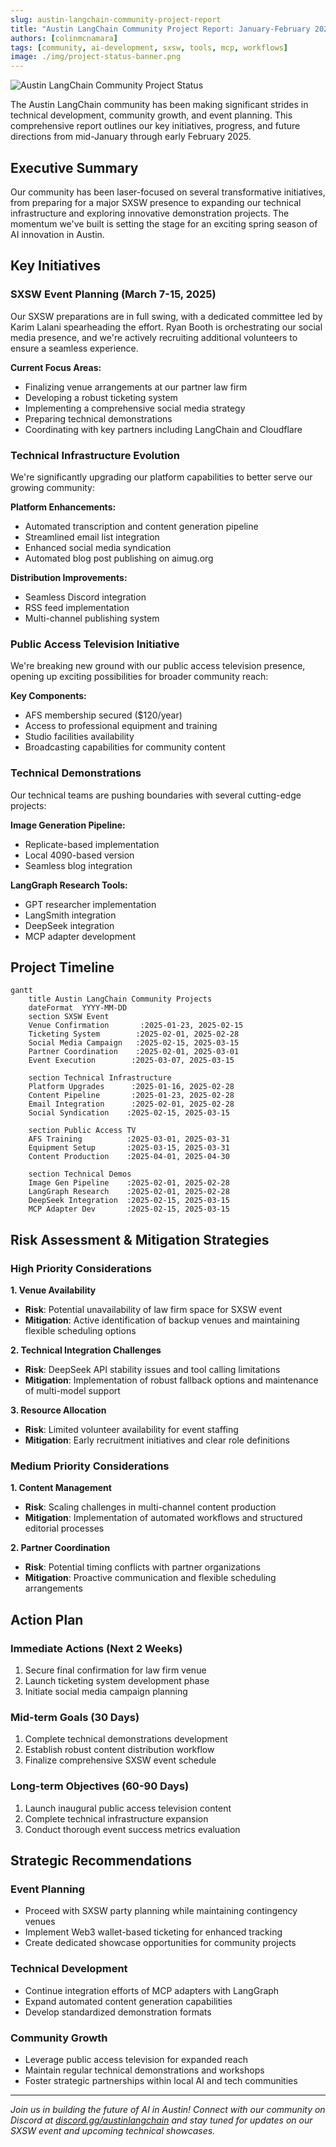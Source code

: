 ```yaml
---
slug: austin-langchain-community-project-report
title: "Austin LangChain Community Project Report: January-February 2025"
authors: [colinmcnamara]
tags: [community, ai-development, sxsw, tools, mcp, workflows]
image: ./img/project-status-banner.png
---
```


![Austin LangChain Community Project Status](./img/project-status-banner.png)

The Austin LangChain community has been making significant strides in technical development, community growth, and event planning. This comprehensive report outlines our key initiatives, progress, and future directions from mid-January through early February 2025.

<!-- truncate -->

## Executive Summary

Our community has been laser-focused on several transformative initiatives, from preparing for a major SXSW presence to expanding our technical infrastructure and exploring innovative demonstration projects. The momentum we've built is setting the stage for an exciting spring season of AI innovation in Austin.

## Key Initiatives

### SXSW Event Planning (March 7-15, 2025)

Our SXSW preparations are in full swing, with a dedicated committee led by Karim Lalani spearheading the effort. Ryan Booth is orchestrating our social media presence, and we're actively recruiting additional volunteers to ensure a seamless experience.

**Current Focus Areas:**
- Finalizing venue arrangements at our partner law firm
- Developing a robust ticketing system
- Implementing a comprehensive social media strategy
- Preparing technical demonstrations
- Coordinating with key partners including LangChain and Cloudflare

### Technical Infrastructure Evolution

We're significantly upgrading our platform capabilities to better serve our growing community:

**Platform Enhancements:**
- Automated transcription and content generation pipeline
- Streamlined email list integration
- Enhanced social media syndication
- Automated blog post publishing on aimug.org

**Distribution Improvements:**
- Seamless Discord integration
- RSS feed implementation
- Multi-channel publishing system

### Public Access Television Initiative

We're breaking new ground with our public access television presence, opening up exciting possibilities for broader community reach:

**Key Components:**
- AFS membership secured ($120/year)
- Access to professional equipment and training
- Studio facilities availability
- Broadcasting capabilities for community content

### Technical Demonstrations

Our technical teams are pushing boundaries with several cutting-edge projects:

**Image Generation Pipeline:**
- Replicate-based implementation
- Local 4090-based version
- Seamless blog integration

**LangGraph Research Tools:**
- GPT researcher implementation
- LangSmith integration
- DeepSeek integration
- MCP adapter development

## Project Timeline

```mermaid
gantt
    title Austin LangChain Community Projects
    dateFormat  YYYY-MM-DD
    section SXSW Event
    Venue Confirmation       :2025-01-23, 2025-02-15
    Ticketing System        :2025-02-01, 2025-02-28
    Social Media Campaign   :2025-02-15, 2025-03-15
    Partner Coordination    :2025-02-01, 2025-03-01
    Event Execution        :2025-03-07, 2025-03-15

    section Technical Infrastructure
    Platform Upgrades      :2025-01-16, 2025-02-28
    Content Pipeline       :2025-01-23, 2025-02-28
    Email Integration      :2025-02-01, 2025-02-28
    Social Syndication    :2025-02-15, 2025-03-15

    section Public Access TV
    AFS Training          :2025-03-01, 2025-03-31
    Equipment Setup       :2025-03-15, 2025-03-31
    Content Production    :2025-04-01, 2025-04-30

    section Technical Demos
    Image Gen Pipeline    :2025-02-01, 2025-02-28
    LangGraph Research    :2025-02-01, 2025-02-28
    DeepSeek Integration  :2025-02-15, 2025-03-15
    MCP Adapter Dev       :2025-02-15, 2025-03-15
```

## Risk Assessment & Mitigation Strategies

### High Priority Considerations

**1. Venue Availability**
- **Risk**: Potential unavailability of law firm space for SXSW event
- **Mitigation**: Active identification of backup venues and maintaining flexible scheduling options

**2. Technical Integration Challenges**
- **Risk**: DeepSeek API stability issues and tool calling limitations
- **Mitigation**: Implementation of robust fallback options and maintenance of multi-model support

**3. Resource Allocation**
- **Risk**: Limited volunteer availability for event staffing
- **Mitigation**: Early recruitment initiatives and clear role definitions

### Medium Priority Considerations

**1. Content Management**
- **Risk**: Scaling challenges in multi-channel content production
- **Mitigation**: Implementation of automated workflows and structured editorial processes

**2. Partner Coordination**
- **Risk**: Potential timing conflicts with partner organizations
- **Mitigation**: Proactive communication and flexible scheduling arrangements

## Action Plan

### Immediate Actions (Next 2 Weeks)
1. Secure final confirmation for law firm venue
2. Launch ticketing system development phase
3. Initiate social media campaign planning

### Mid-term Goals (30 Days)
1. Complete technical demonstrations development
2. Establish robust content distribution workflow
3. Finalize comprehensive SXSW event schedule

### Long-term Objectives (60-90 Days)
1. Launch inaugural public access television content
2. Complete technical infrastructure expansion
3. Conduct thorough event success metrics evaluation

## Strategic Recommendations

### Event Planning
- Proceed with SXSW party planning while maintaining contingency venues
- Implement Web3 wallet-based ticketing for enhanced tracking
- Create dedicated showcase opportunities for community projects

### Technical Development
- Continue integration efforts of MCP adapters with LangGraph
- Expand automated content generation capabilities
- Develop standardized demonstration formats

### Community Growth
- Leverage public access television for expanded reach
- Maintain regular technical demonstrations and workshops
- Foster strategic partnerships within local AI and tech communities

---

_Join us in building the future of AI in Austin! Connect with our community on Discord at [discord.gg/austinlangchain](https://discord.gg/austinlangchain) and stay tuned for updates on our SXSW event and upcoming technical showcases._
